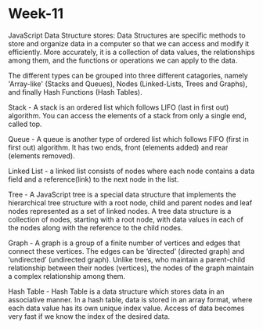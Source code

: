 # Week-11

JavaScript Data Structure stores:
Data Structures are specific methods to store and organize data in a computer so that we can access and modify it efficiently. More accurately, it is a collection of data values, the relationships among them, and the functions or operations we can apply to the data. 

The different types can be grouped into three different catagories, namely 'Array-like' (Stacks and Queues), Nodes (Linked-Lists, Trees and Graphs), and finally Hash Functions (Hash Tables).

Stack - A stack is an ordered list which follows LIFO (last in first out) algorithm. You can access the elements of a stack from only a single end, called top. 

Queue - A queue is another type of ordered list which follows FIFO (first in first out) algorithm. It has two ends, front (elements added) and rear (elements removed).

Linked List -  a linked list consists of nodes where each node contains a data field and a reference(link) to the next node in the list.

Tree - A JavaScript tree is a special data structure that implements the hierarchical tree structure with a root node, child and parent nodes and leaf nodes represented as a set of linked nodes. A tree data structure is a collection of nodes, starting with a root node, with data values in each of the nodes along with the reference to the child nodes. 

Graph - A graph is a group of a finite number of vertices and edges that connect these vertices. The edges can be ‘directed’ (directed graph) and ‘undirected’ (undirected graph). Unlike trees, who maintain a parent-child relationship between their nodes (vertices), the nodes of the graph maintain a complex relationship among them.

Hash Table - Hash Table is a data structure which stores data in an associative manner. In a hash table, data is stored in an array format, where each data value has its own unique index value. Access of data becomes very fast if we know the index of the desired data.